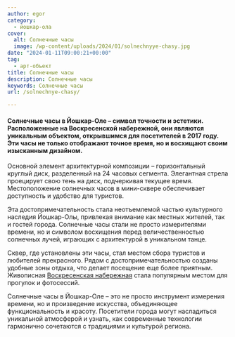 ```yaml
---
author: egor
category:
  - йошкар-ола
cover:
  alt: Солнечные часы
  image: /wp-content/uploads/2024/01/solnechnyye-chasy.jpg
date: "2024-01-11T09:00:21+00:00"
tag:
  - арт-объект
title: Солнечные часы
description: Солнечные часы
keywords: Солнечные часы
url: /solnechnye-chasy/

---
```

#### Солнечные часы в Йошкар-Оле – символ точности и эстетики. Расположенные на Воскресенской набережной, они являются уникальным объектом, открывшимся для посетителей в 2017 году. Эти часы не только отображают точное время, но и восхищают своим изысканным дизайном.

Основной элемент архитектурной композиции – горизонтальный круглый диск, разделенный на 24 часовых сегмента. Элегантная стрела проецирует свою тень на диск, подчеркивая текущее время. Местоположение солнечных часов в мини-сквере обеспечивает доступность и удобство для туристов.

Эта достопримечательность стала неотъемлемой частью культурного наследия Йошкар-Олы, привлекая внимание как местных жителей, так и гостей города. Солнечные часы стали не просто измерителями времени, но и символом восхищения перед величественностью солнечных лучей, играющих с архитектурой в уникальном танце.

Сквер, где установлены эти часы, стал местом сбора туристов и любителей прекрасного. Рядом с достопримечательностью созданы удобные зоны отдыха, что делает посещение еще более приятным. Живописная [Воскресенская набережная](/pamyatnik-lorenczo-medichi/) стала популярным местом для прогулок и фотосессий.

Солнечные часы в Йошкар-Оле – это не просто инструмент измерения времени, но и произведение искусства, объединяющее функциональность и красоту. Посетители города могут насладиться уникальной атмосферой и узнать, как современные технологии гармонично сочетаются с традициями и культурой региона.
